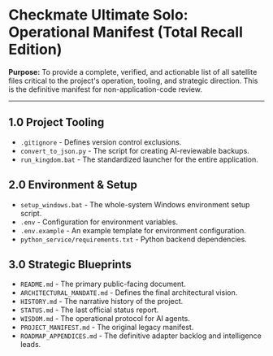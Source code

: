 # Checkmate Ultimate Solo: Operational Manifest (Total Recall Edition)

**Purpose:** To provide a complete, verified, and actionable list of all satellite files critical to the project's operation, tooling, and strategic direction. This is the definitive manifest for non-application-code review.

---

## 1.0 Project Tooling
*   `.gitignore` - Defines version control exclusions.
*   `convert_to_json.py` - The script for creating AI-reviewable backups.
*   `run_kingdom.bat` - The standardized launcher for the entire application.

## 2.0 Environment & Setup
*   `setup_windows.bat` - The whole-system Windows environment setup script.
*   `.env` - Configuration for environment variables.
*   `.env.example` - An example template for environment configuration.
*   `python_service/requirements.txt` - Python backend dependencies.

## 3.0 Strategic Blueprints
*   `README.md` - The primary public-facing document.
*   `ARCHITECTURAL_MANDATE.md` - Defines the final architectural vision.
*   `HISTORY.md` - The narrative history of the project.
*   `STATUS.md` - The last official status report.
*   `WISDOM.md` - The operational protocol for AI agents.
*   `PROJECT_MANIFEST.md` - The original legacy manifest.
*   `ROADMAP_APPENDICES.md` - The definitive adapter backlog and intelligence leads.